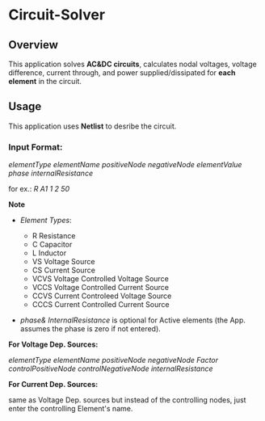 # Circuit-Solver

## Overview

This application solves **AC&DC circuits**, calculates nodal voltages, voltage difference,
current through, and power supplied/dissipated for **each element** in the circuit.
  
## Usage
  
This application uses **Netlist** to desribe the circuit.

### Input Format:

*elementType    elementName   positiveNode   negativeNode   elementValue    phase   internalResistance*

for ex.:
 *R A1 1 2 50*
 
**Note** 

* *Element Types*: 
  * R Resistance 
  * C Capacitor 
  * L Inductor 
  * VS Voltage Source
  * CS Current Source
  * VCVS Voltage Controlled Voltage Source
  * VCCS Voltage Controlled Current Source
  * CCVS Current Controleed Voltage Source
  * CCCS Current Controlled Current Source

* *phase& InternalResistance* is optional for Active elements (the App. assumes the phase is zero if not entered).

**For Voltage Dep. Sources:**

*elementType    elementName   positiveNode   negativeNode   Factor controlPositiveNode controlNegativeNode internalResistance*

**For Current Dep. Sources:**

same as Voltage Dep. sources but instead of the controlling nodes, just enter the controlling Element's name.

